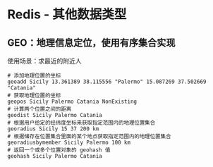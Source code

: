 # Redis - 其他数据类型

## GEO：地理信息定位，使用有序集合实现

使用场景：求最近的附近人

```shell
# 添加地理位置的坐标
geoadd Sicily 13.361389 38.115556 "Palermo" 15.087269 37.502669 "Catania"
# 获取地理位置的坐标
geopos Sicily Palermo Catania NonExisting
# 计算两个位置之间的距离
geodist Sicily Palermo Catania
# 根据用户给定的经纬度坐标来获取指定范围内的地理位置集合
georadius Sicily 15 37 200 km
# 根据储存在位置集合里面的某个地点获取指定范围内的地理位置集合
georadiusbymember Sicily Palermo 100 km
# 返回一个或多个位置对象的 geohash 值
geohash Sicily Palermo Catania
```
